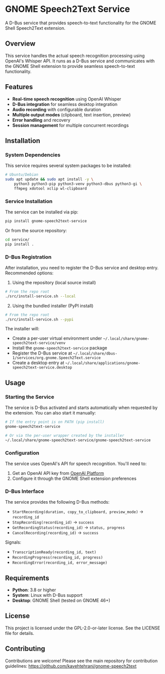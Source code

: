# GNOME Speech2Text Service

A D-Bus service that provides speech-to-text functionality for the GNOME Shell Speech2Text extension.

## Overview

This service handles the actual speech recognition processing using OpenAI's Whisper API. It runs as a D-Bus service and communicates with the GNOME Shell extension to provide seamless speech-to-text functionality.

## Features

- **Real-time speech recognition** using OpenAI Whisper
- **D-Bus integration** for seamless desktop integration
- **Audio recording** with configurable duration
- **Multiple output modes** (clipboard, text insertion, preview)
- **Error handling** and recovery
- **Session management** for multiple concurrent recordings

## Installation

### System Dependencies

This service requires several system packages to be installed:

```bash
# Ubuntu/Debian
sudo apt update && sudo apt install -y \
    python3 python3-pip python3-venv python3-dbus python3-gi \
    ffmpeg xdotool xclip wl-clipboard
```

### Service Installation

The service can be installed via pip:

```bash
pip install gnome-speech2text-service
```

Or from the source repository:

```bash
cd service/
pip install .
```

### D-Bus Registration

After installation, you need to register the D-Bus service and desktop entry. Recommended options:

1. Using the repository (local source install)

```bash
# From the repo root
./src/install-service.sh --local
```

2. Using the bundled installer (PyPI install)

```bash
# From the repo root
./src/install-service.sh --pypi
```

The installer will:

- Create a per-user virtual environment under `~/.local/share/gnome-speech2text-service/venv`
- Install the `gnome-speech2text-service` package
- Register the D-Bus service at `~/.local/share/dbus-1/services/org.gnome.Speech2Text.service`
- Create a desktop entry at `~/.local/share/applications/gnome-speech2text-service.desktop`

## Usage

### Starting the Service

The service is D-Bus activated and starts automatically when requested by the extension. You can also start it manually:

```bash
# If the entry point is on PATH (pip install)
gnome-speech2text-service

# Or via the per-user wrapper created by the installer
~/.local/share/gnome-speech2text-service/gnome-speech2text-service
```

### Configuration

The service uses OpenAI's API for speech recognition. You'll need to:

1. Get an OpenAI API key from [OpenAI Platform](https://platform.openai.com/)
2. Configure it through the GNOME Shell extension preferences

### D-Bus Interface

The service provides the following D-Bus methods:

- `StartRecording(duration, copy_to_clipboard, preview_mode)` → `recording_id`
- `StopRecording(recording_id)` → `success`
- `GetRecordingStatus(recording_id)` → `status, progress`
- `CancelRecording(recording_id)` → `success`

Signals:

- `TranscriptionReady(recording_id, text)`
- `RecordingProgress(recording_id, progress)`
- `RecordingError(recording_id, error_message)`

## Requirements

- **Python**: 3.8 or higher
- **System**: Linux with D-Bus support
- **Desktop**: GNOME Shell (tested on GNOME 46+)

## License

This project is licensed under the GPL-2.0-or-later license. See the LICENSE file for details.

## Contributing

Contributions are welcome! Please see the main repository for contribution guidelines:
https://github.com/kavehtehrani/gnome-speech2text
